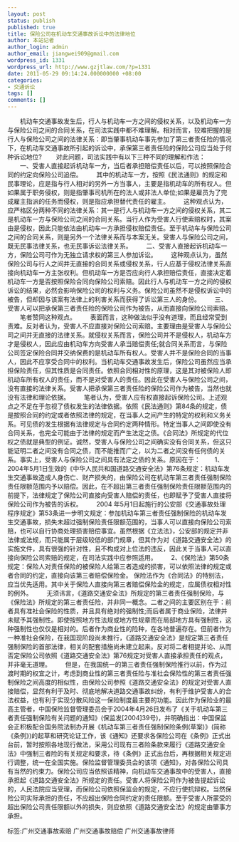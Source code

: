 ```yaml
---
layout: post
status: publish
published: true
title: 保险公司在机动车交通事故诉讼中的法律地位
author: 本站记者
author_login: admin
author_email: jiangwei909@gmail.com
wordpress_id: 1331
wordpress_url: http://www.gzjtlaw.com/?p=1331
date: 2011-05-29 09:14:24.000000000 +08:00
categories:
- 交通诉讼
tags: []
comments: []
---
```

　　机动车交通事故发生后，行人与机动车一方之间的侵权关系，以及机动车一方与保险公司之间的合同关系，在司法实践中都不难理解。相对而言，较难把握的是行人与保险公司之间的法律关系：即当肇事机动车事先参加了第三者责任险的情况下，在机动车交通事故所引起的诉讼中，承保第三者责任险的保险公司应当处于何种诉讼地位?　　对此问题，司法实践中有以下三种不同的理解和作法：　　一、受害人直接起诉机动车一方，当后者承担赔偿责任以后，可以按照保险合同的约定向保险公司追偿。　　其中的机动车一方，按照《民法通则》的规定和民事理论，应是指与行人相对的另外一方当事人，主要是指机动车的所有权人。但如果属于职务侵权，则是指肇事司机所在的法人或非法人单位;如果是雇员为了完成雇主指派的任务而侵权，则是指应承担替代责任的雇主。　　这种观点认为，应严格区分两种不同的法律关系：其一是行人与机动车一方之间的侵权关系，其二是机动车一方与保险公司之间的合同关系。当行人作为受害人行使索赔权时，其案由是侵权，因此只能依法由机动车一方承担侵权赔偿责任。至于机动车与保险公司之间的合同关系，则是另外一个法律关系而与本案无关。受害人与保险公司之间，既无民事法律关系，也无民事诉讼法律关系。　　二、受害人直接起诉机动车一方，保险公司可作为无独立请求权的第三人参加诉讼。　　这种观点认为，虽然保险公司与行人之间并无直接的合同关系或侵权关系，行人应基于侵权法律关系直接向机动车一方主张权利。但机动车一方是否应向行人承担赔偿责任，直接决定着机动车一方是否按照保险合同向保险公司索赔。因此行人与机动车一方之间的侵权诉讼的结果，必然会影响保险公司的权利与义务。保险公司虽然不是侵权诉讼中的被告，但却因与该案有法律上的利害关系而获得了诉讼第三人的身份。　　三、受害人可以把承保第三者责任险的保险公司作为被告，从而直接向保险公司索赔。　　笔者赞同这种观点。　　表面而言，这种做法似乎没有道理，而且经常受到责难。反对者认为，受害人不应直接对保险公司索赔。主要理由是受害人与保险公司之间并无直接的法律关系。就侵权关系而言，保险公司并不是侵权人，机动车方才是侵权人，因此应由机动车方向受害人承当赔偿责任;就合同关系而言，与保险公司签定保险合同并交纳保费的是机动车所有权人。受害人并不是保险合同的当事人，因此不应享受合同中的权利。当机动车交通事故发生后，保险公司虽然应当承担保险责任，但其性质是合同责任。依照合同相对性的原理，这是其对被保险人即机动车所有权人的责任，而不是对受害人的责任。因此在受害人与保险公司之间，没有直接的法律关系。受害人把承保第三者责任险的保险公司作为被告，当然也就没有法律和理论依据。　　笔者认为，受害人应有权直接起诉保险公司。上述观点之不足在于忽视了债权发生的法律依据。依照《民法通则》第84条的规定，债是按照合同的约定或者依照法律的规定，在当事人之间产生的特定的权利和义务关系。可见债的发生根据有法律规定与合同约定两种情形。特定当事人之间即使没有合同关系，也完全可能由于法律的规定而产生法定之债。《合同法》所规定的代位权之债就是典型的例证。诚然，受害人与保险公司之间确实没有合同关系，但这只能证明二者之间没有合同之债，而不能推而广之，以为二者之间没有任何债的关系。事实上，受害人与保险公司之间具有法定之债的关系。原因在于：　　1、2004年5月1日生效的《中华人民共和国道路交通安全法》第76条规定：机动车发生交通事故造成人身伤亡、财产损失的，由保险公司在机动车第三者责任强制保险责任限额范围内予以赔偿。因此，在不超出第三者责任强制保险责任限额范围内的前提下，法律规定了保险公司直接向受害人赔偿的责任，也即赋予了受害人直接将保险公司作为被告的诉权。　　2004 年5月1日起施行的公安部《交通事故处理程序规定》第53条进一步明文规定：参加机动车第三者责任强制保险的机动车发生交通事故，损失未超过强制保险责任限额范围的，当事人可以直接向保险公司索赔，也可以自行协商处理损害赔偿事宜。虽然根据《立法法》，公安部的规定并非法律或法规，而只能属于层级较低的部门规章，但其作为对《道路交通安全法》的实施文件，具有很强的针对性，且不构成对上位法的违反，因此关于当事人可以直接向保险公司索赔的规定，在司法实践中应参照适用。　　2、《保险法》第50条规定：保险人对责任保险的被保险人给第三者造成的损害，可以依照法律的规定或者合同的约定，直接向该第三者赔偿保险金。 保险法作为《合同法》的特别法，应当优先适用。其中关于保险人直接向第三者赔偿保险金的规定，应属债权相对性的例外。　　无须讳言，《道路交通安全法》所规定的第三者责任强制保险，与《保险法》所规定的第三者责任险，并非同一概念。二者之间的主要区别在于：前者具有准社会保险的性质，并且具有绝对的强制性;而后者属于商业保险，法律并未赋予其强制性。即使按照地方性法规或地方性规章而在局部地方具有强制性，这种强制性也仅仅是相对的。后者作为商业性的险种，在各地普遍存在。但前者作为一种准社会保险，在我国现阶段尚未推行，《道路交通安全法》是规定第三者责任强制保险的首部法律，相关的配套措施尚未建立起来。反对将二者相提并论、从而否定保险公司依照《道路交通安全法》第76规定对受害人直接承担责任的观点，并非毫无道理。　　但是，在我国统一的第三者责任强制保险推行以前，作为过渡时期的权宜之计，考虑到商业性的第三者责任险与准社会保险性的第三者责任强制保险之间高度的相似性，由保险公司参照《道路交通安全法》的规定对受害人直接赔偿，显然有利于及时、彻底地解决道路交通事故纠纷，有利于维护受害人的合法权益，也有利于实现分散风险这一保险制度最主要的功能。因此作为保险业的最高主管者，中国保险监督管理委员会于2004年4月26日发布了《关于机动车第三者责任强制保险有关问题的通知》(保监发[2004]39号)，并明确指出：中国保监会正积极配合国务院法制办开展《机动车第三者责任强制保险条例(草案)》(简称《条例》)的起草和研究论证工作，该《通知》还要求各保险公司在《条例》正式出台前，暂时按照各地现行做法，采用公司现有三者险条款来履行《道路交通安全法》中强制三者险的有关规定和要求，待《条例》正式出台后，再根据相关规定进行调整，统一在全国实施。保险监督管理委员会的该项《通知》，对各保险公司具有当然的约束力。保险公司应当依照该精神，向机动车交通事故中的受害人，直接承担起《道路交通安全法》所规定的责任。受害人将保险公司作为被告提起诉讼的，人民法院应当受理，而保险公司依照保监会的规定，不应行使抗辩权。当然保险公司实际承担的责任，不应超出保险合同约定的责任限额。至于受害人所蒙受的超出保险公司责任限额以外的损失，则应依照《道路交通安全法》的规定由肇事方承担。标签:广州交通事故索赔 广州交通事故赔偿 广州交通事故律师
